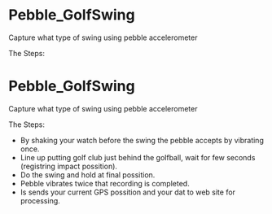 # Pebble_GolfSwing
Capture what type of swing using pebble accelerometer

The Steps:

# Pebble_GolfSwing
Capture what type of swing using pebble accelerometer

The Steps:

- By shaking your watch before the swing the pebble accepts by vibrating once.
- Line up putting golf club just behind the golfball, wait for few seconds (registring impact possition).
- Do the swing and hold at final possition.  
- Pebble vibrates twice that recording is completed.
- Is sends your current GPS possition and your dat to web site for processing.



